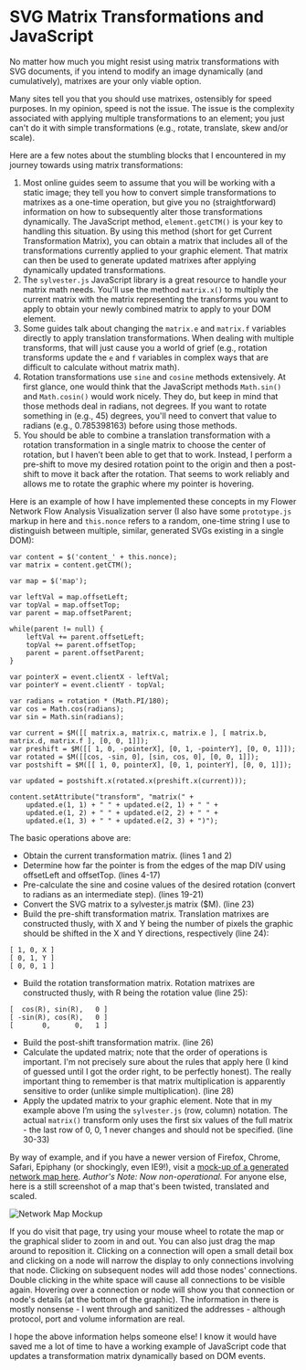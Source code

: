 # SVG Matrix Transformations and JavaScript

No matter how much you might resist using matrix transformations with SVG documents, if you intend to modify an image dynamically (and cumulatively), matrixes are your only viable option.

Many sites tell you that you should use matrixes, ostensibly for speed purposes. In my opinion, speed is not the issue. The issue is the complexity associated with applying multiple transformations to an element; you just can't do it with simple transformations (e.g., rotate, translate, skew and/or scale).

Here are a few notes about the stumbling blocks that I encountered in my journey towards using matrix transformations:

1. Most online guides seem to assume that you will be working with a static image; they tell you how to convert simple transformations to matrixes as a one-time operation, but give you no (straightforward) information on how to subsequently alter those transformations dynamically. The JavaScript method, `element.getCTM()` is your key to handling this situation. By using this method (short for get Current Transformation Matrix), you can obtain a matrix that includes all of the transformations currently applied to your graphic element. That matrix can then be used to generate updated matrixes after applying dynamically updated transformations.
2. The `sylvester.js` JavaScript library is a great resource to handle your matrix math needs. You'll use the method `matrix.x()` to multiply the current matrix with the matrix representing the transforms you want to apply to obtain your newly combined matrix to apply to your DOM element.
3. Some guides talk about changing the `matrix.e` and `matrix.f` variables directly to apply translation transformations. When dealing with multiple transforms, that will just cause you a world of grief (e.g., rotation transforms update the `e` and `f` variables in complex ways that are difficult to calculate without matrix math).
4. Rotation transformations use `sine` and `cosine` methods extensively. At first glance, one would think that the JavaScript methods `Math.sin()` and `Math.cosin()` would work nicely. They do, but keep in mind that those methods deal in radians, not degrees. If you want to rotate something in (e.g., 45) degrees, you'll need to convert that value to radians (e.g., 0.785398163) before using those methods.
5. You should be able to combine a translation transformation with a rotation transformation in a single matrix to choose the center of rotation, but I haven’t been able to get that to work. Instead, I perform a pre-shift to move my desired rotation point to the origin and then a post-shift to move it back after the rotation. That seems to work reliably and allows me to rotate the graphic where my pointer is hovering.

Here is an example of how I have implemented these concepts in my Flower Network Flow Analysis Visualization server (I also have some `prototype.js` markup in here and `this.nonce` refers to a random, one-time string I use to distinguish between multiple, similar, generated SVGs existing in a single DOM):

~~~~ {.javascript}
var content = $('content_' + this.nonce);
var matrix = content.getCTM();
 
var map = $('map');
 
var leftVal = map.offsetLeft;
var topVal = map.offsetTop;
var parent = map.offsetParent;
 
while(parent != null) {
    leftVal += parent.offsetLeft;
    topVal += parent.offsetTop;
    parent = parent.offsetParent;
}
 
var pointerX = event.clientX - leftVal;
var pointerY = event.clientY - topVal;
 
var radians = rotation * (Math.PI/180);
var cos = Math.cos(radians);
var sin = Math.sin(radians);
 
var current = $M([[ matrix.a, matrix.c, matrix.e ], [ matrix.b, matrix.d, matrix.f ], [0, 0, 1]]);
var preshift = $M([[ 1, 0, -pointerX], [0, 1, -pointerY], [0, 0, 1]]);
var rotated = $M([[cos, -sin, 0], [sin, cos, 0], [0, 0, 1]]);
var postshift = $M([[ 1, 0, pointerX], [0, 1, pointerY], [0, 0, 1]]);
 
var updated = postshift.x(rotated.x(preshift.x(current)));
 
content.setAttribute("transform", "matrix(" +
    updated.e(1, 1) + " " + updated.e(2, 1) + " " +
    updated.e(1, 2) + " " + updated.e(2, 2) + " " +
    updated.e(1, 3) + " " + updated.e(2, 3) + ")");
~~~~

The basic operations above are:

* Obtain the current transformation matrix. (lines 1 and 2)
* Determine how far the pointer is from the edges of the map DIV using offsetLeft and offsetTop. (lines 4-17)
* Pre-calculate the sine and cosine values of the desired rotation (convert to radians as an intermediate step). (lines 19-21)
* Convert the SVG matrix to a sylvester.js matrix ($M). (line 23)
* Build the pre-shift transformation matrix. Translation matrixes are constructed thusly, with X and Y being the number of pixels the graphic should be shifted in the X and Y directions, respectively (line 24):

~~~~ {.javascript]
[ 1, 0, X ]
[ 0, 1, Y ]
[ 0, 0, 1 ]
~~~~

* Build the rotation transformation matrix. Rotation matrixes are constructed thusly, with R being the rotation value (line 25):

~~~~ {.javascript}
[  cos(R), sin(R),   0 ]
[ -sin(R), cos(R),   0 ]
[       0,      0,   1 ]
~~~~

* Build the post-shift transformation matrix. (line 26)
* Calculate the updated matrix; note that the order of operations is important. I'm not precisely sure about the rules that apply here (I kind of guessed until I got the order right, to be perfectly honest). The really important thing to remember is that matrix multiplication is apparently sensitive to order (unlike simple multiplication). (line 28)
* Apply the updated matrix to your graphic element. Note that in my example above I’m using the `sylvester.js` (row, column) notation. The actual `matrix()` transform only uses the first six values of the full matrix - the last row of 0, 0, 1 never changes and should not be specified. (line 30-33)

By way of example, and if you have a newer version of Firefox, Chrome, Safari, Epiphany (or shockingly, even IE9!), visit a [mock-up of a generated network map here](http://justinthomas.name.s3-website-us-east-1.amazonaws.com/). _Author's Note: Now non-operational._ For anyone else, here is a still screenshot of a map that's been twisted, translated and scaled.
 
![Network Map Mockup](https://ser.endipito.us/file/networkmap.png)
 
If you do visit that page, try using your mouse wheel to rotate the map or the graphical slider to zoom in and out. You can also just drag the map around to reposition it. Clicking on a connection will open a small detail box and clicking on a node will narrow the display to only connections involving that node. Clicking on subsequent nodes will add those nodes' connections. Double clicking in the white space will cause all connections to be visible again. Hovering over a connection or node will show you that connection or node's details (at the bottom of the graphic). The information in there is mostly nonsense - I went through and sanitized the addresses - although protocol, port and volume information are real.

I hope the above information helps someone else! I know it would have saved me a lot of time to have a working example of JavaScript code that updates a transformation matrix dynamically based on DOM events.
